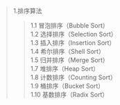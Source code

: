 
>1.排序算法
 >>1.1  冒泡排序（Bubble Sort）  
 >>1.2  选择排序（Selection Sort）   
 >>1.3  插入排序（Insertion Sort）   
 >>1.4  希尔排序（Shell Sort）   
 >>1.5  归并排序（Merge Sort）   
 >>1.7  堆排序（Heap Sort）   
 >>1.8  计数排序（Counting Sort）    
 >>1.9  桶排序（Bucket Sort）   
 >>1.10 基数排序（Radix Sort）   
